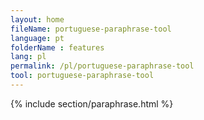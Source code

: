 ```yaml
---
layout: home
fileName: portuguese-paraphrase-tool
language: pt
folderName : features
lang: pl
permalink: /pl/portuguese-paraphrase-tool
tool: portuguese-paraphrase-tool
---
```

{% include section/paraphrase.html %}